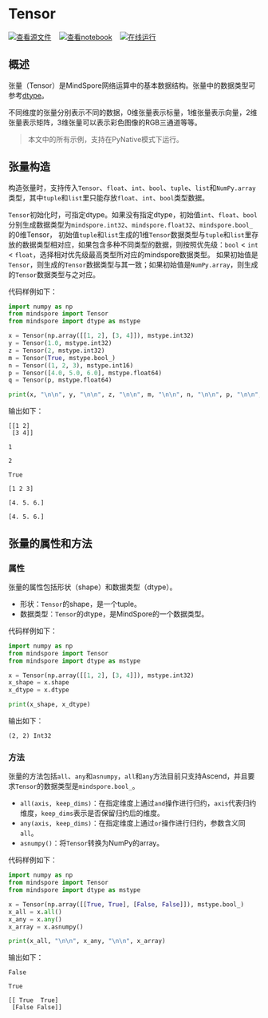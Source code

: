 # Tensor

[![查看源文件](./_static/logo_source.png)](https://gitee.com/mindspore/docs/blob/r1.1/docs/programming_guide/source_zh_cn/tensor.md)
&nbsp;&nbsp;
[![查看notebook](./_static/logo_notebook.png)](https://mindspore-website.obs.cn-north-4.myhuaweicloud.com/notebook/r1.1/programming_guide/mindspore_tensor.ipynb)
&nbsp;&nbsp;
[![在线运行](./_static/logo_modelarts.png)](https://console.huaweicloud.com/modelarts/?region=cn-north-4#/notebook/loading?share-url-b64=aHR0cHM6Ly9vYnMuZHVhbHN0YWNrLmNuLW5vcnRoLTQubXlodWF3ZWljbG91ZC5jb20vbWluZHNwb3JlLXdlYnNpdGUvbm90ZWJvb2svbW9kZWxhcnRzL3Byb2dyYW1taW5nX2d1aWRlL21pbmRzcG9yZV90ZW5zb3IuaXB5bmI=&image_id=65f636a0-56cf-49df-b941-7d2a07ba8c8c)

## 概述

张量（Tensor）是MindSpore网络运算中的基本数据结构。张量中的数据类型可参考[dtype](https://www.mindspore.cn/doc/programming_guide/zh-CN/r1.1/dtype.html)。

不同维度的张量分别表示不同的数据，0维张量表示标量，1维张量表示向量，2维张量表示矩阵，3维张量可以表示彩色图像的RGB三通道等等。

> 本文中的所有示例，支持在PyNative模式下运行。

## 张量构造

构造张量时，支持传入`Tensor`、`float`、`int`、`bool`、`tuple`、`list`和`NumPy.array`类型，其中`tuple`和`list`里只能存放`float`、`int`、`bool`类型数据。

`Tensor`初始化时，可指定dtype。如果没有指定dtype，初始值`int`、`float`、`bool`分别生成数据类型为`mindspore.int32`、`mindspore.float32`、`mindspore.bool_`的0维Tensor，
初始值`tuple`和`list`生成的1维`Tensor`数据类型与`tuple`和`list`里存放的数据类型相对应，如果包含多种不同类型的数据，则按照优先级：`bool` < `int` < `float`，选择相对优先级最高类型所对应的mindspore数据类型。
如果初始值是`Tensor`，则生成的`Tensor`数据类型与其一致；如果初始值是`NumPy.array`，则生成的`Tensor`数据类型与之对应。

代码样例如下：

```python
import numpy as np
from mindspore import Tensor
from mindspore import dtype as mstype

x = Tensor(np.array([[1, 2], [3, 4]]), mstype.int32)
y = Tensor(1.0, mstype.int32)
z = Tensor(2, mstype.int32)
m = Tensor(True, mstype.bool_)
n = Tensor((1, 2, 3), mstype.int16)
p = Tensor([4.0, 5.0, 6.0], mstype.float64)
q = Tensor(p, mstype.float64)

print(x, "\n\n", y, "\n\n", z, "\n\n", m, "\n\n", n, "\n\n", p, "\n\n", q)
```

输出如下：

```text
[[1 2]
 [3 4]]

1

2

True

[1 2 3]

[4. 5. 6.]

[4. 5. 6.]
```

## 张量的属性和方法

### 属性

张量的属性包括形状（shape）和数据类型（dtype）。

- 形状：`Tensor`的shape，是一个tuple。
- 数据类型：`Tensor`的dtype，是MindSpore的一个数据类型。

代码样例如下：

```python
import numpy as np
from mindspore import Tensor
from mindspore import dtype as mstype

x = Tensor(np.array([[1, 2], [3, 4]]), mstype.int32)
x_shape = x.shape
x_dtype = x.dtype

print(x_shape, x_dtype)
```

输出如下：

```text
(2, 2) Int32
```

### 方法

张量的方法包括`all`、`any`和`asnumpy`，`all`和`any`方法目前只支持Ascend，并且要求`Tensor`的数据类型是`mindspore.bool_`。

- `all(axis, keep_dims)`：在指定维度上通过`and`操作进行归约，`axis`代表归约维度，`keep_dims`表示是否保留归约后的维度。
- `any(axis, keep_dims)`：在指定维度上通过`or`操作进行归约，参数含义同`all`。
- `asnumpy()`：将`Tensor`转换为NumPy的array。

代码样例如下：

```python
import numpy as np
from mindspore import Tensor
from mindspore import dtype as mstype

x = Tensor(np.array([[True, True], [False, False]]), mstype.bool_)
x_all = x.all()
x_any = x.any()
x_array = x.asnumpy()

print(x_all, "\n\n", x_any, "\n\n", x_array)
```

输出如下：

```text
False

True

[[ True  True]
 [False False]]

```
